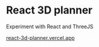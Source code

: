 # React 3D planner

Experiment with React and ThreeJS

[react-3d-planner.vercel.app](https://react-3d-planner.vercel.app/)
